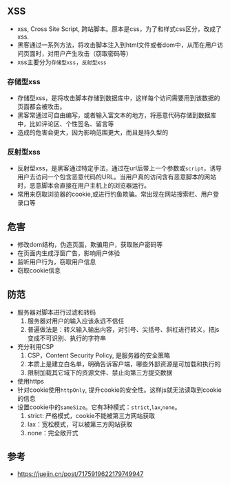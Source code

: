 ## XSS
- xss, Cross Site Script, 跨站脚本。原本是css，为了和样式css区分，改成了xss.
- 黑客通过一系列方法，将攻击脚本注入到html文件或者dom中，从而在用户访问页面时，对用户产生攻击（窃取密码等）
- xss主要分为`存储型xss`，`反射型xss`

### 存储型xss
- 存储型xss，是将攻击脚本存储到数据库中，这样每个访问需要用到该数据的页面都会被攻击。
- 黑客常通过可自由编写，或者输入富文本的地方，将恶意代码存储到数据库中，比如评论区、个性签名、留言等
- 造成的危害会更大，因为影响范围更大，而且是持久型的

### 反射型xss
- 反射型xss，是黑客通过特定手法，通过在url后带上一个参数或`script`，诱导用户去访问一个包含恶意代码的URL。当用户真的访问含有恶意脚本的网站时，恶意脚本会直接在用户主机上的浏览器运行。
- 常用来窃取浏览器的cookie,或进行钓鱼欺骗。常出现在网站搜索栏、用户登录口等

## 危害
- 修改dom结构，伪造页面，欺骗用户，获取账户密码等
- 在页面内生成浮窗广告，影响用户体验
- 监听用户行为，窃取用户信息
- 窃取cookie信息

## 防范
- 服务器对脚本进行过滤和转码
  1. 服务器对用户的输入应该永远不信任
  2. 普遍做法是：转义输入输出内容，对引号、尖括号、斜杠进行转义，把js变成不可识别、执行的字符串
- 充分利用CSP
  1. CSP，Content Security Policy, 是服务器的安全策略
  2. 本质上是建立白名单，明确告诉客户端，哪些外部资源是可加载和执行的
  3. 限制加载其它域下的资源文件、禁止向第三方提交数据
- 使用https
- 针对cookie使用`httpOnly`, 提升cookie的安全性。这样js就无法读取到cookie的信息
- 设置cookie中的`sameSize`。它有3种模式：`strict`,`lax`,`none`。
  1. strict: 严格模式，cookie不能被第三方网站获取
  2. lax：宽松模式，可以被第三方网站获取
  3. none：完全敞开式

## 参考
- https://juejin.cn/post/7175919622179749947